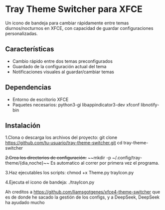 # Tray Theme Switcher para XFCE

Un icono de bandeja para cambiar rápidamente entre temas diurnos/nocturnos en XFCE, con capacidad de guardar configuraciones personalizadas.

## Características
- Cambio rápido entre dos temas preconfigurados
- Guardado de la configuración actual del tema
- Notificaciones visuales al guardar/cambiar temas


## Dependencias
- Entorno de escritorio XFCE
- Paquetes necesarios:
python3-gi libappindicator3-dev xfconf libnotify-bin


## Instalación
1.Clona o descarga los archivos del proyecto:
git clone https://github.com/tu-usuario/tray-theme-switcher.git
cd tray-theme-switcher

~~2.Crea los directorios de configuración:~~ 
~~mkdir -p ~/.config/tray-theme/{dia,noche}~~
Es automatico al correr por primera vez el programa.

3.Haz ejecutables los scripts:
chmod +x Theme.py trayIcon.py

4.Ejecuta el icono de bandeja:
./trayIcon.py


Ah creditos a https://github.com/liamsgotgenes/xfce4-theme-switcher
que es de donde he sacado la gestión de los configs, y a DeepSeek, DeepSeek ha ayudado mucho